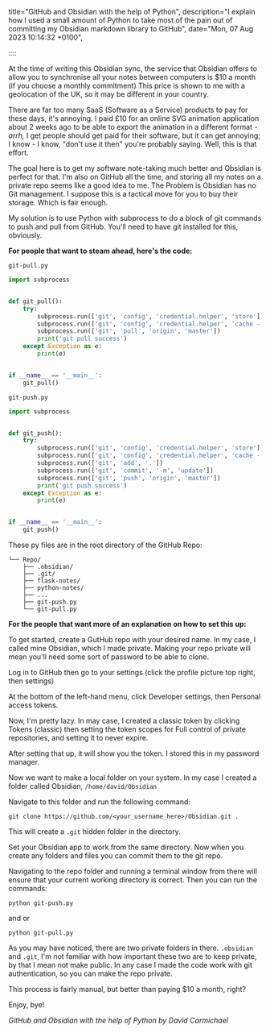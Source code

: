 title="GitHub and Obsidian with the help of Python",
description="I explain how I used a small amount of Python to take most of the pain out of committing my Obsidian markdown library to GitHub",
date="Mon, 07 Aug 2023 10:14:32 +0100",

::::

At the time of writing this Obsidian sync, the service that Obsidian offers to allow you to synchronise all your notes
between computers is $10 a month (if you choose a monthly commitment) This price is shown to me with a geolocation of
the UK, so it may be different in your country.

There are far too many SaaS (Software as a Service) products to pay for these days, it's annoying. I paid £10 for an
online SVG animation application about 2 weeks ago to be able to export the animation in a different format - *arrh,* I
get people should get paid for their software, but it can get annoying; I know - I know, "don't use it then" you're
probably saying. Well, this is that effort.

The goal here is to get my software note-taking much better and Obsidian is perfect for that. I'm also on GitHub all the
time, and storing all my notes on a private repo seems like a good idea to me. The Problem is Obsidian has no Git management. I
suppose this is a tactical move for you to buy their storage. Which is fair enough.

My solution is to use Python with subprocess to do a block of git commands to push and pull from GitHub. You'll need to
have git installed for this, obviously.

**For people that want to steam ahead, here's the code:**

`git-pull.py`

```python
import subprocess


def git_pull():
    try:
        subprocess.run(['git', 'config', 'credential.helper', 'store'])
        subprocess.run(['git', 'config', 'credential.helper', 'cache --timeout 7200'])
        subprocess.run(['git', 'pull', 'origin', 'master'])
        print('git pull success')
    except Exception as e:
        print(e)


if __name__ == '__main__':
    git_pull()

```

`git-push.py`

```python
import subprocess


def git_push():
    try:
        subprocess.run(['git', 'config', 'credential.helper', 'store'])
        subprocess.run(['git', 'config', 'credential.helper', 'cache --timeout 7200'])
        subprocess.run(['git', 'add', '.'])
        subprocess.run(['git', 'commit', '-m', 'update'])
        subprocess.run(['git', 'push', 'origin', 'master'])
        print('git push success')
    except Exception as e:
        print(e)


if __name__ == '__main__':
    git_push()

```

These py files are in the root directory of the GitHub Repo:

```
└── Repo/
    ├── .obsidian/
    ├── .git/
    ├── flask-notes/
    ├── python-notes/
    ├── ...
    ├── git-push.py
    └── git-pull.py
```

**For the people that want more of an explanation on how to set this up:**

To get started, create a GutHub repo with your desired name. In my case, I called mine Obsidian, which I made private.
Making your repo private will mean you'll need some sort of password to be able to clone.

Log in to GitHub then go to your settings (click the profile picture top right, then settings)

At the bottom of the left-hand menu, click Developer settings, then Personal access tokens.

Now, I'm pretty lazy. In may case, I created a classic token by clicking Tokens (classic) then setting the token scopes
for Full control of private repositories, and setting it to never expire.

After setting that up, it will show you the token. I stored this in my password manager.

Now we want to make a local folder on your system. In my case I created a folder called Obsidian, `/home/david/Obsidian`

Navigate to this folder and run the following command:

`git clone https://github.com/<your_username_here>/Obsidian.git .`

This will create a `.git` hidden folder in the directory.

Set your Obsidian app to work from the same directory. Now when you create any folders and files you can commit them to
the git repo.

Navigating to the repo folder and running a terminal window from there will ensure that your current working directory
is correct. Then you can run the commands:

`python git-push.py`

and or

`python git-pull.py`

As you may have noticed, there are two private folders in there. `.obsidian` and `.git`, I'm not familiar with how
important these two are to keep private, by that I mean not make public. In any case I made the code work with git
authentication, so you can make the repo private.

This process is fairly manual, but better than paying $10 a month, right?

Enjoy, bye!

*GitHub and Obsidian with the help of Python by David Carmichael*
